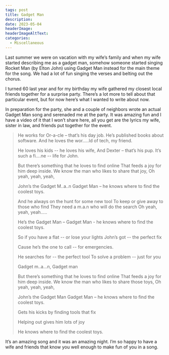 ```yaml
---
tags: post
title: Gadget Man
description: 
date: 2023-05-04
headerImage: 
headerImageAltText: 
categories:
  - Miscellaneous
---
```


Last summer we were on vacation with my wife’s family and when my wife started describing me as a gadget man, somehow someone started singing Rocket Man (by Elton John) using Gadget Man instead for the main theme for the song. We had a lot of fun singing the verses and belting out the chorus. 

I turned 60 last year and for my birthday my wife gathered my closest local friends together for a surprise party. There’s a lot more to tell about that particular event, but for now here’s what I wanted to write about now. 

In preparation for the party, she and a couple of neighbors wrote an actual Gadget Man song and serenaded me at the party. It was amazing fun and I have a video of it that I won’t share here, all you get are the lyrics my wife, sister in law, and friends put together for the event.

> He works for Or-a-cle – that’s his day job.
> He’s published books about software.
> And he loves the wor…..ld of  tech, my friend.
> 
> He loves his kids -- he loves his wife,
> And Dexter – that’s his pup.
> It’s such a fi….ne -- life for John.
>  
> But there’s something that he loves to find online
> That feeds a joy for him deep inside.
> We know the man who likes to share that joy,
> Oh yeah, yeah, yeah,
>  
> John’s the Gadget M..a..n
> Gadget Man – he knows where to find the coolest toys. 
>  
> And he always on the hunt for some new tool
> To keep or give away to those who find
> They need a m.a.n who will do the search
> Oh yeah, yeah, yeah…..
>  
> He’s the Gadget Man – Gadget Man - he knows where to find the coolest toys. 
>  
> So if you have a flat -- or lose your lights
> John’s got -- the perfect fix
>  
> Cause he’s the one to call  --  for emergencies.
>  
> He searches for -- the perfect tool
> To solve a problem -- just for you
>  
> Gadget m..a…n, Gadget man
> 
> But there’s something that he loves to find online
> That feeds a joy for him deep inside.
> We know the man who likes to share those toys,
> Oh yeah, yeah, yeah,
>  
> John’s the Gadget Man
> Gadget Man – he knows where to find the coolest toys. 
>  
> Gets his kicks by finding tools that fix
> 
> Helping out gives him lots of joy
>  
> He knows where to find the coolest toys.  

It’s an amazing song and it was an amazing night. I’m so happy to have a wife and friends that know you well enough to make fun of you in a song. 
